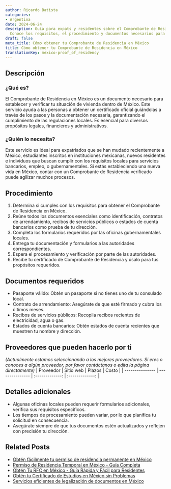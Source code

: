 ```yaml
---
author: Ricardo Batista
categories:
- Argentina
date: 2024-06-24
description: Guía para expats y residentes sobre el Comprobante de Residencia en México.
  Conoce los requisitos, el procedimiento y documentos necesarios para obtenerlo.
draft: false
meta_title: Cómo obtener tu Comprobante de Residencia en México
title: Cómo obtener tu Comprobante de Residencia en México
translationKey: mexico-proof_of_residency
---
```



## Descripción
### ¿Qué es?
El Comprobante de Residencia en México es un documento necesario para establecer y verificar tu situación de vivienda dentro de México. Este servicio ayuda a las personas a obtener un certificado oficial guiándolas a través de los pasos y la documentación necesaria, garantizando el cumplimiento de las regulaciones locales. Es esencial para diversos propósitos legales, financieros y administrativos.

### ¿Quién lo necesita?
Este servicio es ideal para expatriados que se han mudado recientemente a México, estudiantes inscritos en instituciones mexicanas, nuevos residentes e individuos que buscan cumplir con los requisitos locales para servicios bancarios, empleo, o gubernamentales. Si estás estableciendo una nueva vida en México, contar con un Comprobante de Residencia verificado puede agilizar muchos procesos.

## Procedimiento

1. Determina si cumples con los requisitos para obtener el Comprobante de Residencia en México.
2. Reúne todos los documentos esenciales como identificación, contratos de arrendamiento, recibos de servicios públicos o estados de cuenta bancarios como prueba de tu dirección.
3. Completa los formularios requeridos por las oficinas gubernamentales locales.
4. Entrega tu documentación y formularios a las autoridades correspondientes.
5. Espera el procesamiento y verificación por parte de las autoridades.
6. Recibe tu certificado de Comprobante de Residencia y úsalo para tus propósitos requeridos.

## Documentos requeridos

- Pasaporte válido: Obtén un pasaporte si no tienes uno de tu consulado local.
- Contrato de arrendamiento: Asegúrate de que esté firmado y cubra los últimos meses.
- Recibos de servicios públicos: Recopila recibos recientes de electricidad, agua o gas.
- Estados de cuenta bancarios: Obtén estados de cuenta recientes que muestren tu nombre y dirección.

## Proveedores que pueden hacerlo por ti
_(Actualmente estamos seleccionando a los mejores proveedores. Si eres o conoces a algún proveedor, por favor contáctanos o edita la página directamente)_
| Proveedor        |     Sitio web     |     Plazos    |       Costo      |
| --------------- | --------------- |  :-------------: | :-------------: |

## Detalles adicionales

- Algunas oficinas locales pueden requerir formularios adicionales, verifica sus requisitos específicos.
- Los tiempos de procesamiento pueden variar, por lo que planifica tu solicitud en consecuencia.
- Asegúrate siempre de que tus documentos estén actualizados y reflejen con precisión tu dirección.
## Related Posts

- [Obtén fácilmente tu permiso de residencia permanente en México](https://tramitit.com/es/guides/mexico/permiso_de_residencia_permanente/)
- [Permiso de Residencia Temporal en México - Guía Completa](https://tramitit.com/es/guides/mexico/permiso_de_residencia_temporal/)
- [Obtén Tu RFC en México - Guía Rápida y Fácil para Residentes](https://tramitit.com/es/guides/mexico/inscripci%C3%B3n_al_rfc/)
- [Obtén tu Certificado de Estudios en México sin Problemas](https://tramitit.com/es/guides/mexico/certificado_de_estudios/)
- [Servicios eficientes de legalización de documentos en México](https://tramitit.com/es/guides/mexico/legalizaci%C3%B3n_de_documentos/)